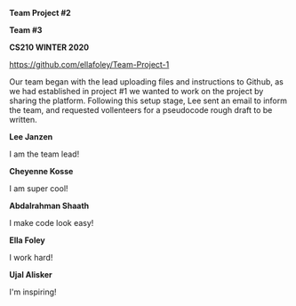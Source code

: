 **Team Project #2**

**Team #3**

**CS210 WINTER 2020**

https://github.com/ellafoley/Team-Project-1

Our team began with the lead uploading files and instructions to Github, as we had established in project #1 we wanted to work on the project by sharing the platform. Following this setup stage, Lee sent an email to inform the team, and requested vollenteers for a pseudocode rough draft to be written.

**Lee Janzen**

I am the team lead!

**Cheyenne Kosse**

I am super cool!

**Abdalrahman Shaath**

I make code look easy!

**Ella Foley**

I work hard!

**Ujal Alisker**

I'm inspiring!
